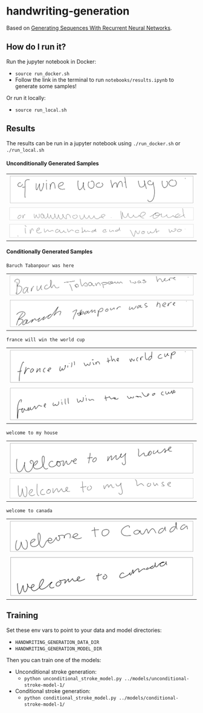 # handwriting-generation

Based on [Generating Sequences With Recurrent Neural Networks](https://arxiv.org/pdf/1308.0850.pdf).


## How do I run it?

Run the jupyter notebook in Docker:

* `source run_docker.sh`
* Follow the link in the terminal to run `notebooks/results.ipynb` to generate some samples!


Or run it locally:

* `source run_local.sh`


## Results

The results can be run in a jupyter notebook using `./run_docker.sh` or `./run_local.sh`


#### Unconditionally Generated Samples

|   |
|---|
| ![unconditional 1](./assets/unconditional_stroke1.png)  |
| ![unconditional 2](./assets/unconditional_stroke2.png)  |
| ![unconditional 3](./assets/unconditional_stroke3.png)  |



#### Conditionally Generated Samples

`Baruch Tabanpour was here `


|   |
|---|
| ![baruch tabanpour](./assets/conditional_stroke2v1.png)  |
| ![baruch tabanpour](./assets/conditional_stroke2v2.png)  |



`france will win the world cup`


|   |
|---|
| ![the world cup](./assets/conditional-stroke4v1.png)  |
| ![the world cup](./assets/conditional-stroke4v2.png)  |



`welcome to my house`


|   |
|---|
| ![welcome to my house](./assets/conditional_stroke1v1.png)  |
| ![welcome to my house](./assets/conditional_stroke1v2.png)  |



`welcome to canada`


|   |
|---|
| ![welcome to canada](./assets/conditional-stroke3v1.png)  |
| ![welcome to canada](./assets/conditional-stroke3v2.png)  |



## Training

Set these env vars to point to your data and model directories:

* `HANDWRITING_GENERATION_DATA_DIR`
* `HANDWRITING_GENERATION_MODEL_DIR`

Then you can train one of the models:

* Unconditional stroke generation:
    - `python unconditional_stroke_model.py ../models/unconditional-stroke-model-1/`
* Conditional stroke generation:
    - `python conditional_stroke_model.py ../models/conditional-stroke-model-1/`
